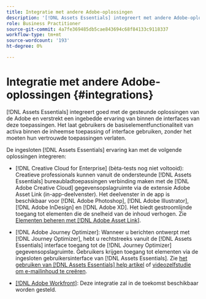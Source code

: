 ```yaml
---
title: Integratie met andere Adobe-oplossingen
description: '[!DNL Assets Essentials] integreert met andere Adobe-oplossingen en biedt een ingesloten ervaring vanuit de native toepassing.'
role: Business Practitioner
source-git-commit: 4a7fe369485db5cae843694c68f84133c9118337
workflow-type: tm+mt
source-wordcount: '193'
ht-degree: 0%

---
```



# Integratie met andere Adobe-oplossingen {#integrations}

[!DNL Assets Essentials] integreert goed met de gesteunde oplossingen van de Adobe en verstrekt een ingebedde ervaring van binnen de interfaces van deze toepassingen. Het laat gebruikers de basiselementfunctionaliteit van activa binnen de inheemse toepassing of interface gebruiken, zonder het moeten hun vertrouwde toepassingen verlaten.

De ingesloten [!DNL Assets Essentials] ervaring kan met de volgende oplossingen integreren:

* [!DNL Creative Cloud for Enterprise] (bèta-tests nog niet voltooid): Creatieve professionals kunnen vanuit de ondersteunde  [!DNL Assets Essentials] bureaubladtoepassingen verbinding maken met de  [!DNL Adobe Creative Cloud] gegevensopslagruimte via de extensie [ ](https://www.adobe.com/creativecloud/business/enterprise/adobe-asset-link.html) Adobe Asset Link (in-app-deelvenster). Het deelvenster in de app is beschikbaar voor [!DNL Adobe Photoshop], [!DNL Adobe Illustrator], [!DNL Adobe InDesign] en [!DNL Adobe XD]. Het biedt gestroomlijnde toegang tot elementen die de snelheid van de inhoud verhogen. Zie [Elementen beheren met [!DNL Adobe Asset Link]](https://helpx.adobe.com/enterprise/admin-guide.html/enterprise/using/manage-assets-using-adobe-asset-link.ug.html).

* [!DNL Adobe Journey Optimizer]: Wanneer u berichten ontwerpt met  [!DNL Journey Optimizer], hebt u rechtstreeks vanuit de  [!DNL Assets Essentials] interface toegang tot de  [!DNL Journey Optimizer] gegevensopslagruimte. Gebruikers krijgen toegang tot elementen via de ingesloten gebruikersinterface van [!DNL Assets Essentials]. Zie [het gebruiken van [!DNL Assets Essentials] help artikel](https://experienceleague.adobe.com/docs/journey-optimizer/using/create-messages/assets-essentials.html) of [videozelfstudie om e-mailinhoud te creëren](https://experienceleague.adobe.com/docs/journey-optimizer-learn/tutorials/create-messages/create-email-content-with-the-message-editor.html).

* [[!DNL Adobe Workfront]](https://www.workfront.com/): Deze integratie zal in de toekomst beschikbaar worden gesteld.

<!-- TBD: Add CTA to join beta program. 
-->

